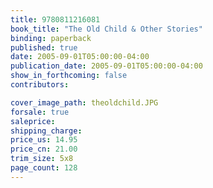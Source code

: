 ```yaml
---
title: 9780811216081
book_title: "The Old Child & Other Stories"
binding: paperback
published: true
date: 2005-09-01T05:00:00-04:00
publication_date: 2005-09-01T05:00:00-04:00
show_in_forthcoming: false
contributors:

cover_image_path: theoldchild.JPG
forsale: true
saleprice:
shipping_charge:
price_us: 14.95
price_cn: 21.00
trim_size: 5x8
page_count: 128
---
```


